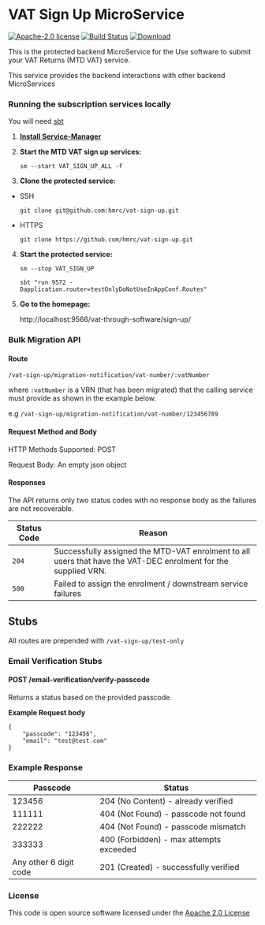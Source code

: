 VAT Sign Up MicroService
====================================
[![Apache-2.0 license](http://img.shields.io/badge/license-Apache-brightgreen.svg)](http://www.apache.org/licenses/LICENSE-2.0.html)
[![Build Status](https://travis-ci.org/hmrc/vat-sign-up.svg?branch=master)](https://travis-ci.org/hmrc/vat-sign-up) [ ![Download](https://api.bintray.com/packages/hmrc/releases/vat-sign-up/images/download.svg) ](https://bintray.com/hmrc/releases/vat-sign-up/_latestVersion)

This is the protected backend MicroService for the Use software to submit your VAT Returns (MTD VAT) service.

This service provides the backend interactions with other backend MicroServices

### Running the subscription services locally

You will need [sbt](http://www.scala-sbt.org/)

1) **[Install Service-Manager](https://github.com/hmrc/service-manager/wiki/Install#install-service-manager)**


2) **Start the MTD VAT sign up services:**

   `sm --start VAT_SIGN_UP_ALL -f`


3) **Clone the protected service:**

  - SSH

     `git clone git@github.com:hmrc/vat-sign-up.git`

  - HTTPS

     `git clone https://github.com/hmrc/vat-sign-up.git`


4) **Start the protected service:**
   
   `sm --stop VAT_SIGN_UP`

   `sbt "run 9572 -Dapplication.router=testOnlyDoNotUseInAppConf.Routes"`
   

5) **Go to the homepage:**

   http://localhost:9566/vat-through-software/sign-up/
   
### Bulk Migration API

#### Route
 
`/vat-sign-up/migration-notification/vat-number/:vatNumber`

where `:vatNumber` is a VRN (that has been migrated) that the calling service must provide as shown in the example below.

e.g `/vat-sign-up/migration-notification/vat-number/123456789`

#### Request Method and Body

HTTP Methods Supported: POST

Request Body: An empty json object

#### Responses

The API returns only two status codes with no response body as the failures are not recoverable.

|Status Code | Reason
|------------| -----------------
| ```204```  | Successfully assigned the MTD-VAT enrolment to all users that have the VAT-DEC enrolment for the supplied VRN.
| ```500```  | Failed to assign the enrolment / downstream service failures

## Stubs
All routes are prepended with `/vat-sign-up/test-only`

### Email Verification Stubs
#### POST /email-verification/verify-passcode

Returns a status based on the provided passcode.

**Example Request body**

```
{
    "passcode": "123456",
    "email": "test@test.com"
}
```

### Example Response

| Passcode              |  Status                                |
|-----------------------|----------------------------------------|
| 123456                | 204 (No Content) - already verified    |
| 111111                | 404 (Not Found) - passcode not found   |
| 222222                | 404 (Not Found) - passcode mismatch    |
| 333333                | 400 (Forbidden) - max attempts exceeded|
| Any other 6 digit code| 201 (Created) - successfully verified  |

### License

This code is open source software licensed under the [Apache 2.0 License]("http://www.apache.org/licenses/LICENSE-2.0.html" )
